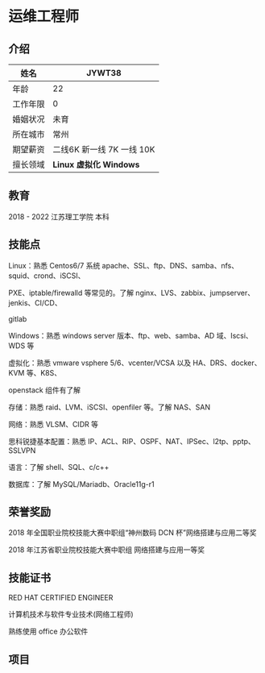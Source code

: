 # 运维工程师

## 介绍

| 姓名     | JYWT38                      |
| -------- | ---------------------------- |
| 年龄     | 22                           |
| 工作年限 | 0                            |
| 婚姻状况 | 未育                         |
| 所在城市 | 常州                         |
| 期望薪资 | 二线6K 新一线 7K 一线 10K     |
| 擅长领域 | **Linux**  **虚拟化**  **Windows** |



## 教育

2018 - 2022    江苏理工学院    本科



## 技能点

Linux：熟悉 Centos6/7 系统 apache、SSL、ftp、DNS、samba、nfs、squid、crond、iSCSI、

PXE、iptable/firewalld 等常见的。了解 nginx、LVS、zabbix、jumpserver、jenkis、CI/CD、

gitlab 

Windows：熟悉 windows server 版本、ftp、web、samba、AD 域、Iscsi、WDS 等

虚拟化：熟悉 vmware vsphere 5/6、vcenter/VCSA 以及 HA、DRS、docker、KVM 等、K8S、

openstack 组件有了解 

存储：熟悉 raid、LVM、iSCSI、openfiler 等。了解 NAS、SAN

网络：熟悉 VLSM、CIDR 等 

思科锐捷基本配置：熟悉 IP、ACL、RIP、OSPF、NAT、IPSec、l2tp、pptp、SSLVPN

语言：了解 shell、SQL、c/c++ 

数据库：了解 MySQL/Mariadb、Oracle11g-r1 

## 荣誉奖励
2018 年全国职业院校技能大赛中职组“神州数码 DCN 杯”网络搭建与应用二等奖

2018 年江苏省职业院校技能大赛中职组 网络搭建与应用一等奖

## 技能证书
RED HAT CERTIFIED ENGINEER

计算机技术与软件专业技术(网络工程师) 

熟练使用 office 办公软件

## 项目

#### 






